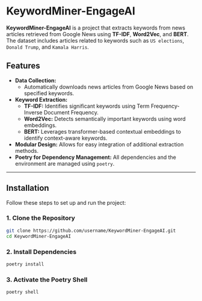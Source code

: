 # KeywordMiner-EngageAI

**KeywordMiner-EngageAI** is a project that extracts keywords from news articles retrieved from Google News using **TF-IDF**, **Word2Vec**, and **BERT**. The dataset includes articles related to keywords such as `US elections`, `Donald Trump`, and `Kamala Harris`.

## Features

- **Data Collection:**
  - Automatically downloads news articles from Google News based on specified keywords.
- **Keyword Extraction:**
  - **TF-IDF:** Identifies significant keywords using Term Frequency-Inverse Document Frequency.
  - **Word2Vec:** Detects semantically important keywords using word embeddings.
  - **BERT:** Leverages transformer-based contextual embeddings to identify context-aware keywords.
- **Modular Design:** Allows for easy integration of additional extraction methods.
- **Poetry for Dependency Management:** All dependencies and the environment are managed using `poetry`.

---

## Installation

Follow these steps to set up and run the project:

### 1. Clone the Repository
```bash
git clone https://github.com/username/KeywordMiner-EngageAI.git
cd KeywordMiner-EngageAI
```

### 2. Install Dependencies
```bash
poetry install
```

### 3. Activate the Poetry Shell
```bash
poetry shell
```
